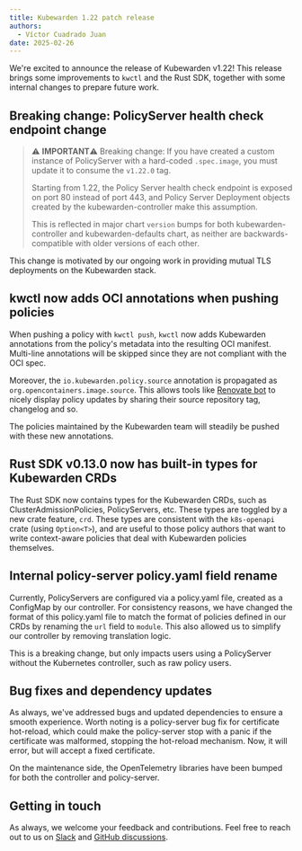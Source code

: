 ```yaml
---
title: Kubewarden 1.22 patch release
authors:
  - Víctor Cuadrado Juan
date: 2025-02-26
---
```


We're excited to announce the release of Kubewarden v1.22! This release
brings some improvements to `kwctl` and the Rust SDK, together with some
internal changes to prepare future work.

## Breaking change: PolicyServer health check endpoint change

> ⚠️ **IMPORTANT**⚠️
> Breaking change: If you have created a custom instance of PolicyServer with a
> hard-coded `.spec.image`, you must update it to consume the `v1.22.0` tag.
>
> Starting from 1.22, the Policy Server health check endpoint is exposed on port
> 80 instead of port 443, and Policy Server Deployment objects created by the
> kubewarden-controller make this assumption.
>
> This is reflected in major chart `version` bumps for both
> kubewarden-controller and kubewarden-defaults chart,
> as neither are backwards-compatible with older versions of each other.

This change is motivated by our ongoing work in providing mutual TLS
deployments on the Kubewarden stack.

## kwctl now adds OCI annotations when pushing policies

When pushing a policy with `kwctl push`, `kwctl` now adds Kubewarden
annotations from the policy's metadata into the resulting OCI manifest.
Multi-line annotations will be skipped since they are not compliant with the
OCI spec.

Moreover, the `io.kubewarden.policy.source` annotation is propagated as
`org.opencontainers.image.source`. This allows tools like [Renovate
bot](https://docs.renovatebot.com/modules/datasource/docker/#description) to
nicely display policy updates by sharing their source repository tag, changelog
and so.

The policies maintained by the Kubewarden team will steadily be pushed with
these new annotations.

## Rust SDK v0.13.0 now has built-in types for Kubewarden CRDs

The Rust SDK now contains types for the Kubewarden CRDs, such as
ClusterAdmissionPolicies, PolicyServers, etc. These types are toggled by a new
crate feature, `crd`. These types are consistent with the `k8s-openapi` crate
(using `Option<T>`), and are useful to those policy authors that want to write
context-aware policies that deal with Kubewarden policies themselves.

## Internal policy-server policy.yaml field rename

Currently, PolicyServers are configured via a policy.yaml file, created as a
ConfigMap by our controller. For consistency reasons, we have changed the
format of this policy.yaml file to match the format of policies defined in our
CRDs by renaming the `url` field to `module`. This also allowed us to simplify
our controller by removing translation logic.

This is a breaking change, but only impacts users using a PolicyServer without
the Kubernetes controller, such as raw policy users.

## Bug fixes and dependency updates

As always, we've addressed bugs and updated dependencies to ensure a smooth experience.
Worth noting is a policy-server bug fix for certificate hot-reload, which could
make the policy-server stop with a panic if the certificate was malformed,
stopping the hot-reload mechanism. Now, it will error, but will accept a fixed
certificate.

On the maintenance side, the OpenTelemetry libraries have been bumped for both
the controller and policy-server.

## Getting in touch

As always, we welcome your feedback and contributions. Feel free to reach out
to us on [Slack](https://kubernetes.slack.com/?redir=%2Fmessages%2Fkubewarden)
and [GitHub discussions](https://github.com/orgs/kubewarden/discussions).
